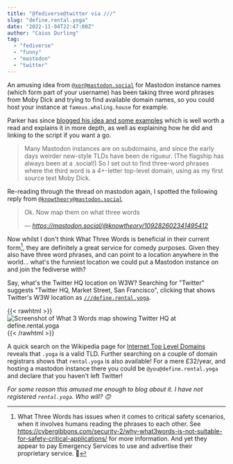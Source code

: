 ```yaml
---
title: "@fediverse@twitter via ///"
slug: "define.rental.yoga"
date: "2022-11-04T22:47:00Z"
author: "Caius Durling"
tag:
  - "fediverse"
  - "funny"
  - "mastodon"
  - "twitter"
---
```


An amusing idea from [`@xor@mastodon.social`][@xor] for Mastodon instance names (which form part of your username) has been taking three word phrases from Moby Dick and trying to find available domain names, so you could host your instance at `famous.whaling.house` for example.

Parker has since [blogged his idea and some examples][parker-post] which is well worth a read and explains it in more depth, as well as explaining how he did and linking to the script if you want a go.

> Many Mastodon instances are on subdomains, and since the early days weirder new-style TLDs have been de rigueur. (The flagship has always been at a .social!) So I set out to find three-word phrases where the third word is a 4+-letter top-level domain, using as my first source text Moby Dick.

Re-reading through the thread on mastodon again, I spotted the following reply from [`@knowtheory@mastodon.social`][@knowtheory]

> Ok. Now map them on what three words
>
> *— <https://mastodon.social/@knowtheory/109282602341495412>*

Now whilst I don't think What Three Words is beneficial in their current form[^1], they are definitely a great service for comedy purposes. Given they also have three word phrases, and can point to a location anywhere in the world… what's the funniest location we could put a Mastodon instance on and join the fediverse with?

Say, what's the Twitter HQ location on W3W? Searching for "Twitter" suggests "Twitter HQ, Market Street, San Francisco", clicking that shows Twitter's W3W location as [`///define.rental.yoga`][define.rental.yoga].

{{< rawhtml >}}
<img src="/2022-11-04-w3w-define-rental-yoga.png" alt="Screenshot of What 3 Words map showing Twitter HQ at define.rental.yoga" class="center">
{{< /rawhtml >}}

A quick search on the Wikipedia page for [Internet Top Level Domains][wikipedia-tlds] reveals that `.yoga` is a valid TLD. Further searching on a couple of domain registrars shows that `rental.yoga` is also available! For a mere £32/year, and hosting a mastodon instance there you could be `@you@define.rental.yoga` and declare that you haven't left Twitter!

*For some reason this amused me enough to blog about it. I have not registered `rental.yoga`. Who will? 🙃*

[^1]: What Three Words has issues when it comes to critical safety scenarios, when it involves humans reading the phrases to each other. See <https://cybergibbons.com/security-2/why-what3words-is-not-suitable-for-safety-critical-applications/> for more information. And yet they appear to pay Emergency Services to use and advertise their proprietary service. 🤨

[@xor]: https://mastodon.social/@xor
[@knowtheory]: https://mastodon.social/@knowtheory
[parker-post]: https://parkerhiggins.net/2022/11/public-sub-domains
[define.rental.yoga]: https://what3words.com/define.rental.yoga
[wikipedia-tlds]: https://en.wikipedia.org/wiki/List_of_Internet_top-level_domains
